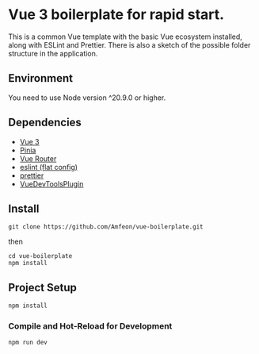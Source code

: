 # Vue 3 boilerplate for rapid start.

This is a common Vue template with the basic Vue ecosystem installed, along with ESLint and Prettier.
There is also a sketch of the possible folder structure in the application.

## Environment
You need to use Node version ^20.9.0 or higher.

## Dependencies

- [Vue 3](https://vuejs.org/)
- [Pinia](https://pinia.vuejs.org/)
- [Vue Router](https://router.vuejs.org/)
- [eslint (flat config)](https://eslint.org/)
- [prettier](https://prettier.io/)
- [VueDevToolsPlugin](https://devtools.vuejs.org/)

## Install

```
git clone https://github.com/Amfeon/vue-boilerplate.git
```

then

```
cd vue-boilerplate
npm install
```

## Project Setup

```sh
npm install
```

### Compile and Hot-Reload for Development

```sh
npm run dev
```
